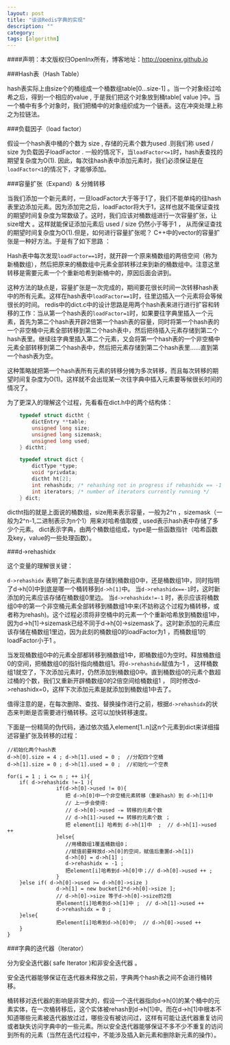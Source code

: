 ```yaml
---
layout: post
title: "谈谈Redis字典的实现"
description: ""
category: 
tags: [algorithm]
---
```


####声明：本文版权归OpenInx所有，博客地址：http://openinx.github.io
 
###Hash表（Hash Table）

hash表实际上由size个的桶组成一个桶数组table[0...size-1] 。当一个对象经过哈希之后，得到一个相应的value , 于是我们把这个对象放到桶table[ value ]中。当一个桶中有多个对象时，我们把桶中的对象组织成为一个链表。这在冲突处理上称之为拉链法。

###负载因子（load factor）

假设一个hash表中桶的个数为 size , 存储的元素个数为used .则我们称 used / size 为负载因子loadFactor . 一般的情况下，当`loadFactor<=1`时，hash表查找的期望复杂度为O(1). 因此，每次往hash表中添加元素时，我们必须保证是在`loadFactor<1`的情况下，才能够添加。

###容量扩张（Expand）& 分摊转移

当我们添加一个新元素时，一旦loadFactor大于等于1了，我们不能单纯的往hash表里边添加元素。因为添加完之后，loadFactor将大于1，这样也就不能保证查找的期望时间复杂度为常数级了。这时，我们应该对桶数组进行一次容量扩张，让size增大 。这样就能保证添加元素后 used / size 仍然小于等于1 ， 从而保证查找的期望时间复杂度为O(1).但是，如何进行容量扩张呢？ C++中的vector的容量扩张是一种好方法。于是有了如下思路 ：　

Hash表中每次发现`loadFactor==1`时，就开辟一个原来桶数组的两倍空间（称为新桶数组），然后把原来的桶数组中元素全部转移过来到新的桶数组中。注意这里转移是需要元素一个个重新哈希到新桶中的，原因后面会讲到。

这种方法的缺点是，容量扩张是一次完成的，期间要花很长时间一次转移hash表中的所有元素。这样在hash表中`loadFactor==1`时，往里边插入一个元素将会等候很长的时间。
redis中的dict.c中的设计思路是用两个hash表来进行进行扩容和转移的工作：当从第一个hash表的`loadFactor=1`时，如果要往字典里插入一个元素，首先为第二个hash表开辟2倍第一个hash表的容量，同时将第一个hash表的一个非空桶中元素全部转移到第二个hash表中，然后把待插入元素存储到第二个hash表里。继续往字典里插入第二个元素，又会将第一个hash表的一个非空桶中元素全部转移到第二个hash表中，然后把元素存储到第二个hash表里……直到第一个hash表为空。

这种策略就把第一个hash表所有元素的转移分摊为多次转移，而且每次转移的期望时间复杂度为O(1)。这样就不会出现某一次往字典中插入元素要等候很长时间的情况了。

为了更深入的理解这个过程，先看看在dict.h中的两个结构体：


```c
    typedef struct dictht {
        dictEntry **table;
        unsigned long size;
        unsigned long sizemask;
        unsigned long used;
    } dictht;

    typedef struct dict {
        dictType *type;
        void *privdata;
        dictht ht[2];
        int rehashidx; /* rehashing not in progress if rehashidx == -1 */
        int iterators; /* number of iterators currently running */
    } dict;
```


dictht指的就是上面说的桶数组，size用来表示容量，一般为2^n ，sizemask（一般为2^n-1,二进制表示为n个1）用来对哈希值取模 , used表示hash表中存储了多少个元素。
dict表示字典，由两个桶数组组成，type是一些函数指针（哈希函数及key，value的一些处理函数）。

###d->rehashidx
 
这个变量的理解很关键：

`d->rehashidx` 表明了新元素到底是存储到桶数组0中，还是桶数组1中，同时指明了d->h[0]中到底是哪一个桶转移到`d->h[1]`中。
当`d->rehashidx==-1`时，这时新添加的元素应该存储在桶数组0里边。
当`d->rehashidx!=-1` 时，表示应该将桶数组0中的第一个非空桶元素全部转移到桶数组1中来(不妨称这个过程为桶转移，或者称为rehash)。这个过程必须将非空桶中的元素一个个重新哈希放到桶数组1中，因为d->h[1]->sizemask已经不同于d->h[0]->sizemask了。这时新添加的元素应该存储在桶数组1里边，因为此刻的桶数组0的loadFactor为1 ，而桶数组1的loadFactor小于1 。
 
当发现桶数组0中的元素全部都转移到桶数组1中，即桶数组0为空时。释放桶数组0的空间，把桶数组0的指针指向桶数组1。将`d->rehashidx`赋值为-1 ， 这样桶数组1就空了，下次添加元素时，仍然添加到桶数组0中。直到桶数组0的元素个数超过桶的个数，我们又重新开辟桶数组0的2倍空间给桶数组1 ， 同时修改d->rehashidx=0，这样下次添加元素是就添加到桶数组1中去了。
 
值得注意的是，在每次删除、查找、替换操作进行之前，根据`d->rehashidx`的状态来判断是否需要进行桶转移。这可以加快转移速度。
 
下面是一份精简的伪代码，通过依次插入element[1..n]这n个元素到dict来详细描述容量扩张及转移的过程：


    //初始化两个hash表
    d->h[0].size = 4 ; d->h[1].used = 0 ;  //分配四个空桶
    d->h[1].size = 0 ; d->h[1].used = 0 ;  //初始化一个空表
    
    for(i = 1 ; i <= n ; ++ i){
        if( d->rehashidx !=-1 ){
                    if(d->h[0]->used != 0){
                       把 d->h[0]中一个非空桶元素转移（重新hash）到 d->h[1]中
                       // 上一步会使得:
                       // d->h[0]->used -= 转移的元素个数 
                       // d->h[1]->used += 转移的元素个数 ；
                       把 element[i] 哈希到 d->h[1]中  ;  // d->h[1]->used ++ 
                    }else{
                       //用桶数组1覆盖桶数组0；
                       //赋值前要释放d->h[0]的空间，赋值后重置d->h[1])
                       d->h[0] = d->h[1] ; 
                       d->rehashidx = -1 ; 
                       把element[i]哈希到d->h[0]中；// d->h[0]->used ++ ; 
                    }
        }else if( d->h[0]->used >= d->h[0]->size )
                    d->h[1] = new bucket[2*d->h[0]->size ];    
                    // d->h[0]->size 等于d->h[0]->size的2倍 
                    把element[i]哈希到d->h[1]中 ;  // d->h[1]->used ++ 
                    d->rehashidx = 0 ;                             
        }else{
                    把element[i]哈希到d->h[0]中;  // d->h[0]->used ++ 
        }
    }



###字典的迭代器（Iterator）
 
分为安全迭代器( safe Iterator )和非安全迭代器 。

安全迭代器能够保证在迭代器未释放之前，字典两个hash表之间不会进行桶转移。

桶转移对迭代器的影响是非常大的，假设一个迭代器指向d->h[0]的某个桶中的元素实体，在一次桶转移后，这个实体被rehash到d->h[1]中。而在d->h[1]中根本不知道哪些元素被迭代器放过过，哪些没有被访问过，这样有可能让迭代器重复访问或者缺失访问字典中的一些元素。所以安全迭代器能够保证不多不少不重复的访问到所有的元素（当然在迭代过程中，不能涉及插入新元素和删除新元素的操作）。
